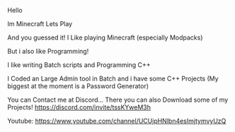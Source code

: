 Hello

Im Minecraft Lets Play

And you guessed it!
I Like playing Minecraft (especially Modpacks)

But i also like Programming!

I like writing Batch scripts and Programming C++

I Coded an Large Admin tool in Batch and i have some C++ Projects (My biggest at the moment is a Password Generator)

You can Contact me at Discord... There you can also Download some of my Projects! https://discord.com/invite/tssKYweM3h

Youtube: https://www.youtube.com/channel/UCUjpHNlbn4esImjtymvyUzQ
